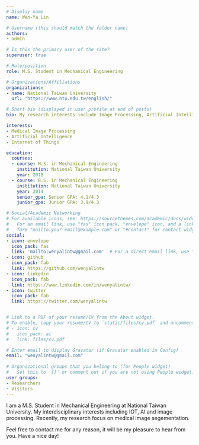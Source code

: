 ```yaml
---
# Display name
name: Wen-Ya Lin

# Username (this should match the folder name)
authors:
- admin

# Is this the primary user of the site?
superuser: true

# Role/position
role: M.S. Student in Mechanical Engineering

# Organizations/Affiliations
organizations:
- name: National Taiwan University
  url: "https://www.ntu.edu.tw/english/"

# Short bio (displayed in user profile at end of posts)
bio: My research interests include Image Processing, Artificial Intelligence and Internet of Things.

interests:
- Medical Image Processing
- Artificial Intelligence
- Internet of Things

education:
  courses:
  - course: M.S. in Mechanical Engineering
    institution: National Taiwan University
    year: 2018
  - course: B.S. in Mechanical Engineering
    institution: National Taiwan University
    year: 2014
    senior_gpa: Senior GPA: 4.1/4.3
    junior_gpa: Junior GPA: 3.9/4.3

# Social/Academic Networking
# For available icons, see: https://sourcethemes.com/academic/docs/widgets/#icons
#   For an email link, use "fas" icon pack, "envelope" icon, and a link in the
#   form "mailto:your-email@example.com" or "#contact" for contact widget.
social:
- icon: envelope
  icon_pack: fas
  link: 'mailto:wenyalintw@gmail.com'  # For a direct email link, use "mailto:test@example.org".
- icon: github
  icon_pack: fab
  link: https://github.com/wenyalintw
- icon: linkedin
  icon_pack: fab
  link: https://www.linkedin.com/in/wenyalintw/
- icon: twitter
  icon_pack: fab
  link: https://twitter.com/wenyalintw


# Link to a PDF of your resume/CV from the About widget.
# To enable, copy your resume/CV to `static/files/cv.pdf` and uncomment the lines below.  
# - icon: cv
#   icon_pack: ai
#   link: files/cv.pdf

# Enter email to display Gravatar (if Gravatar enabled in Config)
email: "wenyalintw@gmail.com"
  
# Organizational groups that you belong to (for People widget)
#   Set this to `[]` or comment out if you are not using People widget.  
user_groups:
- Researchers
- Visitors
---
```


I am a M.S. Student in Mechanical Engineering at National Taiwan University. My interdisciplinary interests including IOT, AI and image processing. Recently, my research focus on medical image segementation.

Feel free to contact me for any reason, it will be my pleasure to hear from you. Have a nice day!